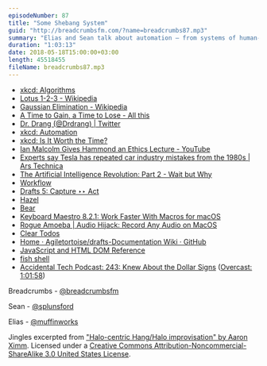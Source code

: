```yaml
---
episodeNumber: 87
title: "Some Shebang System"
guid: "http://breadcrumbsfm.com/?name=breadcrumbs87.mp3"
summary: "Elias and Sean talk about automation – from systems of human-based automation that have existed from ages past to the scripts that run on their computing devices today."
duration: "1:03:13"
date: 2018-05-18T15:00:00+03:00
length: 45518455
fileName: breadcrumbs87.mp3
---
```


- [xkcd: Algorithms](https://www.xkcd.com/1667/)
- [Lotus 1-2-3 - Wikipedia](https://en.wikipedia.org/wiki/Lotus_1-2-3)
- [Gaussian Elimination - Wikipedia](https://en.wikipedia.org/wiki/Gaussian_elimination?wprov=sfti1)
- [A Time to Gain, a Time to Lose - All this](http://www.leancrew.com/all-This/2015/01/a-Time-to-Gain-a-Time-to-Lose/)
- [Dr. Drang (@Drdrang) | Twitter](https://twitter.com/drdrang)
- [xkcd: Automation](https://xkcd.com/1319/)
- [xkcd: Is It Worth the Time?](https://xkcd.com/1205/)
- [Ian Malcolm Gives Hammond an Ethics Lecture - YouTube](https://youtu.be/4PLvdmifDSk?t=1m39s)
- [Experts say Tesla has repeated car industry mistakes from the 1980s | Ars Technica](https://ben-evans.us6.list-manage.com/track/click?u=b98e2de85f03865f1d38de74f&id=88c5f2384f&e=a3a235b869)
- [The Artificial Intelligence Revolution: Part 2 - Wait but Why](https://waitbutwhy.com/2015/01/artificial-Intelligence-Revolution-2.html)
- [Workflow](https://itunes.apple.com/us/app/workflow/id915249334?mt=8&uo=4)
- [Drafts 5: Capture ‣‣ Act](https://itunes.apple.com/us/app/drafts-5-Capture-Act/id1236254471?mt=8&uo=4)
- [Hazel](https://www.noodlesoft.com/)
- [Bear](https://itunes.apple.com/us/app/bear/id1016366447?mt=8&uo=4)
- [Keyboard Maestro 8.2.1: Work Faster With Macros for macOS](https://www.keyboardmaestro.com/main/)
- [Rogue Amoeba | Audio Hijack: Record Any Audio on MacOS](https://www.rogueamoeba.com/audiohijack/)
- [Clear Todos](https://itunes.apple.com/us/app/clear-Todos/id493136154?mt=8&uo=4)
- [Home · Agiletortoise/drafts-Documentation Wiki · GitHub](https://github.com/agiletortoise/drafts-Documentation/wiki)
- [JavaScript and HTML DOM Reference](https://www.w3schools.com/jsref/default.asp)
- [fish shell](http://fishshell.com/)
- [Accidental Tech Podcast: 243: Knew About the Dollar Signs](http://atp.fm/episodes/243) ([Overcast: 1:01:58](https://overcast.fm/+CdRgE_5o/1:01:58))

Breadcrumbs - [@breadcrumbsfm](https://twitter.com/breadcrumbsfm)

Sean - [@splunsford](https://twitter.com/splunsford)

Elias - [@muffinworks](https://twitter.com/muffinworks)

Jingles excerpted from ["Halo-centric Hang/Halo improvisation" by Aaron Ximm](http://freemusicarchive.org/music/aaron_ximm/handpans_and_the_hang/). Licensed under a [Creative Commons Attribution-Noncommercial-ShareAlike 3.0 United States License](http://creativecommons.org/licenses/by-nc-sa/3.0/us/).